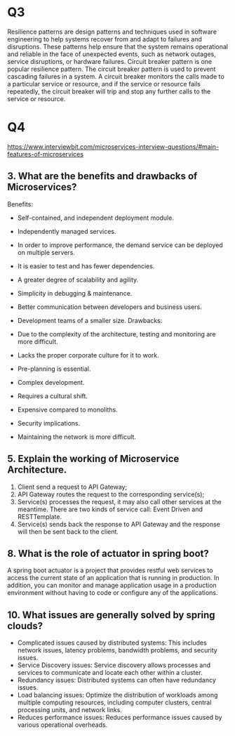# Q3

Resilience patterns are design patterns and techniques used in software engineering to help systems recover from and adapt to failures and disruptions. These patterns help ensure that the system remains operational and reliable in the face of unexpected events, such as network outages, service disruptions, or hardware failures.
Circuit breaker pattern is one popular resilience pattern. The circuit breaker pattern is used to prevent cascading failures in a system. A circuit breaker monitors the calls made to a particular service or resource, and if the service or resource fails repeatedly, the circuit breaker will trip and stop any further calls to the service or resource. 

# Q4

https://www.interviewbit.com/microservices-interview-questions/#main-features-of-microservices

## 3. What are the benefits and drawbacks of Microservices?

   Benefits: 

- Self-contained, and independent deployment module. 

- Independently managed services.   

- In order to improve performance, the demand service can be deployed on multiple servers.   

- It is easier to test and has fewer dependencies.  

- A greater degree of scalability and agility.   

- Simplicity in debugging & maintenance.  

- Better communication between developers and business users.   

- Development teams of a smaller size.
  Drawbacks: 

- Due to the complexity of the architecture, testing and monitoring are more difficult.  

- Lacks the proper corporate culture for it to work.   

- Pre-planning is essential.  

- Complex development.  

- Requires a cultural shift.  

- Expensive compared to monoliths.   

- Security implications. 

- Maintaining the network is more difficult.

## 5. Explain the working of Microservice Architecture.

1. Client send a request to API Gateway;
2. API Gateway routes the request to the corresponding service(s);
3. Service(s) processes the request, it may also call other services at the meantime. There are two kinds of service call: Event Driven and RESTTemplate.
4. Service(s) sends back the response to API Gateway and the response will then be sent back to the client.

## 8. What is the role of actuator in spring boot?

A spring boot actuator is a project that provides restful web services to access the current state of an application that is running in production. In addition, you can monitor and manage application usage in a production environment without having to code or configure any of the applications.

## 10. What issues are generally solved by spring clouds?

- Complicated issues caused by distributed systems: This includes network issues, latency problems, bandwidth problems, and security issues. 
- Service Discovery issues: Service discovery allows processes and services to communicate and locate each other within a cluster. 
- Redundancy issues: Distributed systems can often have redundancy issues. 
- Load balancing issues: Optimize the distribution of workloads among multiple computing resources, including computer clusters, central processing units, and network links. 
- Reduces performance issues: Reduces performance issues caused by various operational overheads.
